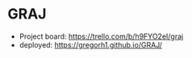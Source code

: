 # GRAJ

- Project board: https://trello.com/b/h9FYO2eI/graj 
- deployed: https://gregorh1.github.io/GRAJ/

